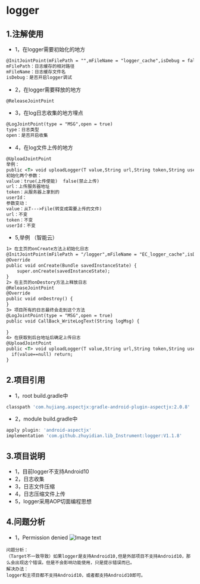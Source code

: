 # logger


## 1.注解使用
* 1，在logger需要初始化的地方
```xml
@InitJointPoint(mFilePath = "",mFileName = "logger_cache",isDebug = false)
mFilePath：日志缓存的相对路径
mFileName：日志缓存文件名
isDebug：是否开启logger调试
```
* 2，在logger需要释放的地方
```xml
@ReleaseJointPoint
```
* 3，在log日志收集的地方埋点
```xml
@LogJointPoint(type = "MSG",open = true)
type：日志类型
open：是否开启收集
```
* 4，在log文件上传的地方
```xml
@UploadJointPoint
举例：
public <T> void uploadLogger(T value,String url,String token,String userId);
初始化两个参数：
value：true(上传使能)  false(禁止上传) 
url：上传服务器地址
token：从服务器上拿到的
userId：
参数变动：
value：从T--->File(转变成需要上传的文件)
url：不变
token：不变
userId：不变
```
* 5,举例 （智能云）
```xml
1> 在主页的onCreate方法上初始化日志
@InitJointPoint(mFilePath = "/logger",mFileName = "EC_logger_cache",isDebug = true)
@Override
public void onCreate(Bundle savedInstanceState) {
    super.onCreate(savedInstanceState);
}
2> 在主页的onDestory方法上释放日志
@ReleaseJointPoint
@Override
public void onDestroy() {
}
3> 项目所有的日志最终会走到这个方法
@LogJointPoint(type = "MSG",open = true)
public void CallBack_WriteLogText(String logMsg) {
    
}
4> 在获取到后台地址后确定上传日志
@UploadJointPoint
public <T> void uploadLogger(T value,String url,String token,String userId){
  if(value==null) return;
}
```

## 2.项目引用
* 1，root build.gradle中
```groovy
classpath 'com.hujiang.aspectjx:gradle-android-plugin-aspectjx:2.0.8'
```
* 2，module build.gradle中
```groovy
apply plugin: 'android-aspectjx'
implementation 'com.github.zhuyidian.lib_Instrument:logger:V1.1.8'
```

## 3.项目说明
* 1，目前logger不支持Android10
* 2，日志收集
* 3，日志文件压缩
* 4，日志压缩文件上传
* 5，logger采用AOP切面编程思想

## 4.问题分析
* 1，Permission denied
![Image text](https://github.com/zhuyidian/lib_logger/blob/main/imgfiles/PermissionDenied.png)
```
问题分析：
（Target不一致导致）如果logger是支持Android10,但是外部项目不支持Android10，那么会出现这个错误。但是不会影响功能使用，只是提示错误而已。
解决办法：
logger和主项目都不支持Android10，或者都支持Android10即可。
```
